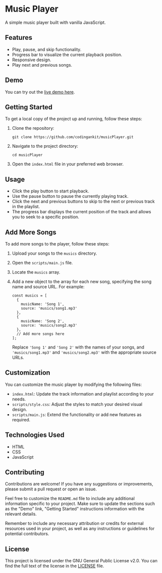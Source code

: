 # Music Player

A simple music player built with vanilla JavaScript.

## Features

- Play, pause, and skip functionality.
- Progress bar to visualize the current playback position.
- Responsive design.
- Play next and previous songs.

## Demo

You can try out the [live demo here](https://codingankit.github.io/musicPlayer).

## Getting Started

To get a local copy of the project up and running, follow these steps:

1. Clone the repository:

   ```shell
   git clone https://github.com/codingankit/musicPlayer.git
   ```

2. Navigate to the project directory:

   ```shell
   cd musicPlayer
   ```

3. Open the `index.html` file in your preferred web browser.

## Usage

- Click the play button to start playback.
- Use the pause button to pause the currently playing track.
- Click the next and previous buttons to skip to the next or previous track in the playlist.
- The progress bar displays the current position of the track and allows you to seek to a specific position.

## Add More Songs

To add more songs to the player, follow these steps:

1. Upload your songs to the `musics` directory.
2. Open the `scripts/main.js` file.
3. Locate the `musics` array.
4. Add a new object to the array for each new song, specifying the song name and source URL. For example:

   ```
   const musics = [
     {
       musicName: 'Song 1',
       source: 'musics/song1.mp3'
     },
     {
       musicName: 'Song 2',
       source: 'musics/song2.mp3'
     },
     // Add more songs here
   ];
   ```

   Replace `'Song 1'` and `'Song 2'` with the names of your songs, and `'musics/song1.mp3'` and `'musics/song2.mp3'` with the appropriate source URLs.

## Customization

You can customize the music player by modifying the following files:

- `index.html`: Update the track information and playlist according to your needs.
- `scripts/style.css`: Adjust the styles to match your desired visual design.
- `scripts/main.js`: Extend the functionality or add new features as required.

## Technologies Used

- HTML
- CSS
- JavaScript

## Contributing

Contributions are welcome! If you have any suggestions or improvements, please submit a pull request or open an issue.

Feel free to customize the `README.md` file to include any additional information specific to your project. Make sure to update the sections such as the "Demo" link, "Getting Started" instructions information with the relevant details.

Remember to include any necessary attribution or credits for external resources used in your project, as well as any instructions or guidelines for potential contributors.

## License

This project is licensed under the GNU General Public License v2.0. You can find the full text of the license in the [LICENSE](LICENSE) file.
